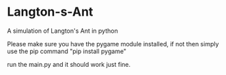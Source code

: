 # Langton-s-Ant
A simulation of Langton's Ant in python

Please make sure you have the pygame module installed, if not then simply use the pip command 
"pip install pygame"

run the main.py and it should work just fine. 